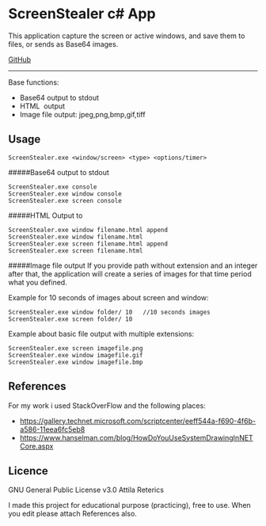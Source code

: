 # **ScreenStealer c# App**

This application capture the screen or active windows, and save them to files, or sends as Base64 images.

[GitHub](https://github.com/RedAty/screen-stealer)

___

Base functions:

   * Base64 output to stdout
   * HTML <img> output 
   * Image file output: jpeg,png,bmp,gif,tiff
    
## Usage

```
ScreenStealer.exe <window/screen> <type> <options/timer>
```

#####Base64 output to stdout
```
ScreenStealer.exe console
ScreenStealer.exe window console
ScreenStealer.exe screen console
```

#####HTML Output to <img>
```
ScreenStealer.exe window filename.html append
ScreenStealer.exe window filename.html
ScreenStealer.exe screen filename.html append
ScreenStealer.exe screen filename.html
```

#####Image file output
If you provide path without extension and an integer after that,
the application will create a series of images for that time period what you defined.

Example for 10 seconds of images about screen and window:
```
ScreenStealer.exe window folder/ 10   //10 seconds images
ScreenStealer.exe screen folder/ 10
```
Example about basic file output with multiple extensions:
```
ScreenStealer.exe screen imagefile.png
ScreenStealer.exe window imagefile.gif
ScreenStealer.exe window imagefile.bmp
```

## References
For my work i used StackOverFlow and the following places:

   * https://gallery.technet.microsoft.com/scriptcenter/eeff544a-f690-4f6b-a586-11eea6fc5eb8
   * https://www.hanselman.com/blog/HowDoYouUseSystemDrawingInNETCore.aspx

## Licence
GNU General Public License v3.0 Attila Reterics

I made this project for educational purpose (practicing), free to use.
When you edit please attach References also.

